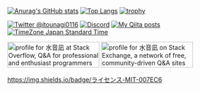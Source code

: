 [![Anurag's GitHub stats](https://github-readme-stats.vercel.app/api?username=itounagi0116)](https://github.com/anuraghazra/github-readme-stats)
[![Top Langs](https://github-readme-stats.vercel.app/api/top-langs/?username=itounagi0116)](https://github.com/anuraghazra/github-readme-stats)
[![trophy](https://github-profile-trophy.vercel.app/?username=itounagi0116)](https://github.com/ryo-ma/github-profile-trophy)

[![Twitter @itounagi0116](https://img.shields.io/twitter/follow/itounagi0116?label=Twitter&logo=twitter&style=flat)](https://twitter.com/itounagi0116)
[![Discord](https://img.shields.io/discord/597133335243784192.svg?color=7289DA&logo=discord&logoColor=fff)](https://discord.gg/dCYtshJYvs)
[![My Qiita posts](https://qiita-badge.apiapi.app/s/itounagi0116/posts.svg)](http://qiita.com/itounagi0116)
[![TimeZone Japan Standard Time](https://img.shields.io/badge/TimeZone-Japan%20Standard%20Time-ccc)](https://time.is/JST)

<a href="https://stackoverflow.com/users/18111326/%e6%b0%b4%e9%9f%b3%e5%87%aa"><img src="https://stackoverflow.com/users/flair/18111326.png" width="208" height="58" alt="profile for 水音凪 at Stack Overflow, Q&amp;A for professional and enthusiast programmers" title="profile for 水音凪 at Stack Overflow, Q&amp;A for professional and enthusiast programmers"></a>
<a href="https://stackexchange.com/users/24145687/%e6%b0%b4%e9%9f%b3%e5%87%aa"><img src="https://stackexchange.com/users/flair/24145687.png" width="208" height="58" alt="profile for 水音凪 on Stack Exchange, a network of free, community-driven Q&amp;A sites" title="profile for 水音凪 on Stack Exchange, a network of free, community-driven Q&amp;A sites" /></a>

https://img.shields.io/badge/ライセンス-MIT-007EC6
